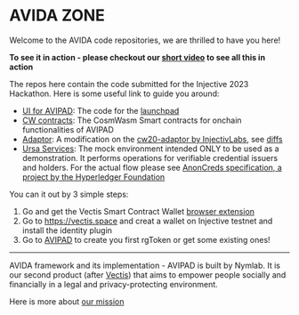 # AVIDA ZONE

Welcome to the AVIDA code repositories, we are thrilled to have you here!

**To see it in action - please checkout our [short video] to see all this in action**


The repos here contain the code submitted for the Injective 2023 Hackathon. Here is some useful link to guide you around:

- [UI for AVIPAD]: The code for the [launchpad]
- [CW contracts]: The CosmWasm Smart contracts for onchain functionalities of AVIPAD
- [Adaptor]: A modification on the [cw20-adaptor by InjectivLabs], see [diffs]
- [Ursa Services]: The mock environment intended ONLY to be used as a demonstration. It performs operations for verifiable credential issuers and holders. For the actual flow please see [AnonCreds specification, a project by the Hyperledger Foundation]

You can it out by 3 simple steps:

1. Go and get the Vectis Smart Contract Wallet [browser extension]
2. Go to https://vectis.space and creat a wallet on Injective testnet and install the identity plugin
3. Go to [AVIPAD] to create you first rgToken or get some existing ones!

[browser extension]: https://chrome.google.com/webstore/detail/vectis-wallet/cgkaddoglojnmfiblgmlinfaijcdpfjm
[AVIPAD]: https://launchpad.avida.zone
[short video]: https://youtu.be/ndiPaXUT6cg
[ui for avipad]: https://github.com/avida-zone/launchpad-injective-hackathon
[cw contracts]: https://github.com/avida-zone/cw-contracts-hackathon23
[adaptor]: https://github.com/avida-zone/cw20-adapter
[ursa services]: https://github.com/avida-zone/ursa-service-hackathon23
[diffs]: https://github.com/InjectiveLabs/cw20-adapter/compare/master...avida-zone:cw20-adapter:master
[cw20-adaptor by injectivlabs]: https://github.com/InjectiveLabs/cw20-adapter
[launchpad]: https://launchpad.avida.zone
[anoncreds specification, a project by the hyperledger foundation]: https://hyperledger.github.io/anoncreds-spec/
[presentation]: https://github.com/avida-zone/.github/blob/main/profile/AVIPAD.pdf

---

AVIDA framework and its implementation - AVIPAD is built by Nymlab.
It is our second product (after [Vectis](https://vectis.space)) that aims to empower people socially and financially in a legal and privacy-protecting environment.

Here is more about [our mission](https://nymlab.notion.site/Introduction-to-Nymlab-f7fa9025874c475880a51a67ea8dc31c)
